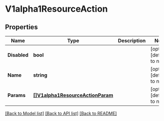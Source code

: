 # V1alpha1ResourceAction

## Properties
Name | Type | Description | Notes
------------ | ------------- | ------------- | -------------
**Disabled** | **bool** |  | [optional] [default to null]
**Name** | **string** |  | [optional] [default to null]
**Params** | [**[]V1alpha1ResourceActionParam**](v1alpha1ResourceActionParam.md) |  | [optional] [default to null]

[[Back to Model list]](../README.md#documentation-for-models) [[Back to API list]](../README.md#documentation-for-api-endpoints) [[Back to README]](../README.md)



